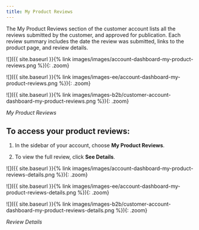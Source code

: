 ```yaml
---
title: My Product Reviews
---
```


The My Product Reviews section of the customer account lists all the reviews submitted by the customer, and approved for publication. Each review summary includes the date the review was submitted, links to the product page, and review details.

<!--{% if "Default.CE Only" contains site.edition %}-->
![]({{ site.baseurl }}{% link images/images/account-dashboard-my-product-reviews.png %}){: .zoom}
<!--{% endif %}-->
<!--{% if "Default.EE Only" contains site.edition %}-->
![]({{ site.baseurl }}{% link images/images-ee/account-dashboard-my-product-reviews.png %}){: .zoom}
<!--{% endif %}-->
<!--{% if "Default.B2B Only" contains site.edition %}-->
![]({{ site.baseurl }}{% link images/images-b2b/customer-account-dashboard-my-product-reviews.png %}){: .zoom}
<!--{% endif %}-->
_My Product Reviews_

## To access your product reviews:

1. In the sidebar of your account, choose **My Product Reviews**.

1. To view the full review, click **See Details**.

<!--{% if "Default.CE Only" contains site.edition %}-->
![]({{ site.baseurl }}{% link images/images/account-dashboard-my-product-reviews-details.png %}){: .zoom}
<!--{% endif %}-->
<!--{% if "Default.EE Only" contains site.edition %}-->
![]({{ site.baseurl }}{% link images/images-ee/account-dashboard-my-product-reviews-details.png %}){: .zoom}
<!--{% endif %}-->
<!--{% if "Default.B2B Only" contains site.edition %}-->
![]({{ site.baseurl }}{% link images/images-b2b/customer-account-dashboard-my-product-reviews-details.png %}){: .zoom}
<!--{% endif %}-->
_Review Details_
